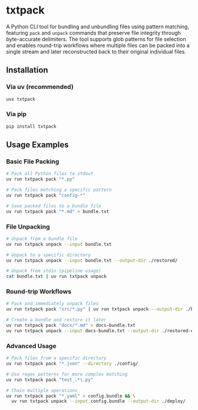 # txtpack

A Python CLI tool for bundling and unbundling files using pattern matching,
featuring `pack` and `unpack` commands that preserve file integrity through byte-accurate delimiters.
The tool supports glob patterns for file selection and enables round-trip
workflows where multiple files can be packed into a single stream
and later reconstructed back to their original individual files.

## Installation

### Via uv (recommended)
```bash
uvx txtpack
```

### Via pip
```bash
pip install txtpack
```

## Usage Examples

### Basic File Packing
```bash
# Pack all Python files to stdout
uv run txtpack pack "*.py"

# Pack files matching a specific pattern
uv run txtpack pack "config-*"

# Save packed files to a bundle file
uv run txtpack pack "*.md" > bundle.txt
```

### File Unpacking
```bash
# Unpack from a bundle file
uv run txtpack unpack --input bundle.txt

# Unpack to a specific directory
uv run txtpack unpack --input bundle.txt --output-dir ./restored/

# Unpack from stdin (pipeline usage)
cat bundle.txt | uv run txtpack unpack
```

### Round-trip Workflows
```bash
# Pack and immediately unpack files
uv run txtpack pack "src/*.py" | uv run txtpack unpack --output-dir ./backup/

# Create a bundle and restore it later
uv run txtpack pack "docs/*.md" > docs-bundle.txt
uv run txtpack unpack --input docs-bundle.txt --output-dir ./restored-docs/
```

### Advanced Usage
```bash
# Pack files from a specific directory
uv run txtpack pack "*.json" --directory ./config/

# Use regex patterns for more complex matching
uv run txtpack pack "test_.*\.py"

# Chain multiple operations
uv run txtpack pack "*.yaml" > config.bundle && \
  uv run txtpack unpack --input config.bundle --output-dir ./deploy/
```
